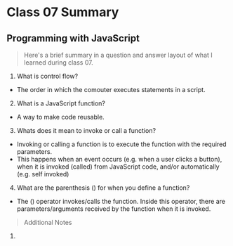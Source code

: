 # Class 07 Summary
## Programming with JavaScript
> Here's a brief summary in a question and answer layout of what I learned during class 07.

1. What is control flow?
* The order in which the comouter executes statements in a script.
2. What is a JavaScript function?
* A way to make code reusable.
3. Whats does it mean to invoke or call a function?
* Invoking or calling a function is to execute the function with the required parameters.
* This happens when an event occurs (e.g. when a user clicks a button), when it is invoked (called) from JavaScript code, and/or automatically (e.g. self invoked)
4. What are the parenthesis () for when you define a function?
* The () operator invokes/calls the function. Inside this operator, there are parameters/arguments received by the function when it is invoked.

> Additional Notes
1. 